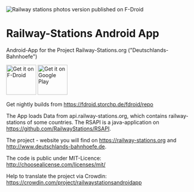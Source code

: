 <img alt="Railway stations photos version published on F-Droid" src="https://img.shields.io/f-droid/v/de.bahnhoefe.deutschlands.bahnhofsfotos.svg"> 

# Railway-Stations Android App
Android-App for the Project Railway-Stations.org ("Deutschlands-Bahnhoefe")

[<img src="https://fdroid.gitlab.io/artwork/badge/get-it-on.png"
     alt="Get it on F-Droid"
   height="80">](https://f-droid.org/packages/de.bahnhoefe.deutschlands.bahnhofsfotos/)
[<img src="https://play.google.com/intl/en_us/badges/images/generic/en-play-badge.png"
     alt="Get it on Google Play"
     height="80">](https://play.google.com/store/apps/details?id=de.bahnhoefe.deutschlands.bahnhofsfotos)

Get nightly builds from <a href="https://fdroid.storchp.de/fdroid/repo?fingerprint=99985A7E73DCB0B16C9BDDCE7A0B4996F88068AE7C771ED53E217E69CD1FF196">https://fdroid.storchp.de/fdroid/repo</a>     

The App loads Data from api.railway-stations.org, which contains railway-stations of some countries. The RSAPI
is a java-application on https://github.com/RailwayStations/RSAPI.

The project - website you will find on https://railway-stations.org and http://www.deutschlands-bahnhoefe.de.

The code is public under MIT-Licence: http://choosealicense.com/licenses/mit/

Help to translate the project via Crowdin: https://crowdin.com/project/railwaystationsandroidapp
